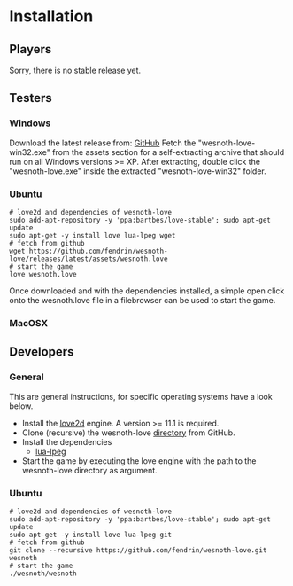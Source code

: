 # Installation

## Players

Sorry, there is no stable release yet.

## Testers

### Windows

Download the latest release from:
[GitHub](https://github.com/fendrin/wesnoth-love/releases/latest)
Fetch the "wesnoth-love-win32.exe" from the assets section for a self-extracting archive that should run on all Windows versions >= XP.
After extracting, double click the "wesnoth-love.exe" inside the extracted "wesnoth-love-win32" folder.

### Ubuntu
```shell
# love2d and dependencies of wesnoth-love
sudo add-apt-repository -y 'ppa:bartbes/love-stable'; sudo apt-get update
sudo apt-get -y install love lua-lpeg wget
# fetch from github
wget https://github.com/fendrin/wesnoth-love/releases/latest/assets/wesnoth.love
# start the game
love wesnoth.love
```
Once downloaded and with the dependencies installed, a simple open click onto the wesnoth.love file in a filebrowser can be used to start the game.

### MacOSX



## Developers

### General

This are general instructions, for specific operating systems have a look below.

* Install the [love2d](https://love2d.org) engine.
  A version >= 11.1 is required.
* Clone (recursive) the wesnoth-love
  [directory](https://github.com/fendrin/wesnoth-love)
  from GitHub.
* Install the dependencies
  * [lua-lpeg](http://www.inf.puc-rio.br/~roberto/lpeg/)
* Start the game by executing the love engine with the path to the wesnoth-love directory as argument.

### Ubuntu
```shell
# love2d and dependencies of wesnoth-love
sudo add-apt-repository -y 'ppa:bartbes/love-stable'; sudo apt-get update
sudo apt-get -y install love lua-lpeg git
# fetch from github
git clone --recursive https://github.com/fendrin/wesnoth-love.git wesnoth
# start the game
./wesnoth/wesnoth
```

